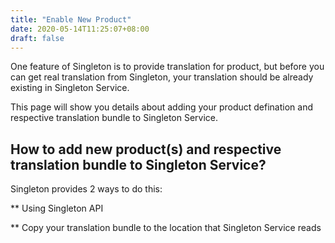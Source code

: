 ```yaml
---
title: "Enable New Product"
date: 2020-05-14T11:25:07+08:00
draft: false
---
```


One feature of Singleton is to provide translation for product, but before you can get real translation from Singleton, your translation should be already existing in Singleton Service.

This page will show you details about adding your product defination and respective translation bundle to Singleton Service.

How to add new product(s) and respective translation bundle to Singleton Service?
-----------------------

Singleton provides 2 ways to do this:

** Using Singleton API

** Copy your translation bundle to the location that Singleton Service reads